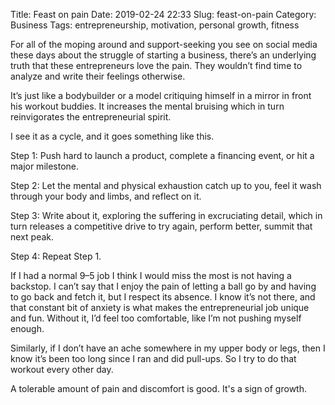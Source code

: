 Title: Feast on pain
Date: 2019-02-24 22:33
Slug: feast-on-pain
Category: Business
Tags: entrepreneurship, motivation, personal growth, fitness

For all of the moping around and support-seeking you see on social media these days about the struggle of starting a business, there’s an underlying truth that these entrepreneurs love the pain. They wouldn’t find time to analyze and write their feelings otherwise. 

It’s just like a bodybuilder or a model critiquing himself in a mirror in front his workout buddies. It increases the mental bruising which in turn reinvigorates the entrepreneurial spirit. 

I see it as a cycle, and it goes something like this.

Step 1: Push hard to launch a product, complete a financing event, or hit a major milestone. 

Step 2: Let the mental and physical exhaustion catch up to you, feel it wash through your body and limbs, and reflect on it.

Step 3: Write about it, exploring the suffering in excruciating detail, which in turn releases a competitive drive to try again, perform better, summit that next peak. 

Step 4: Repeat Step 1. 

If I had a normal 9–5 job I think I would miss the most is not having a backstop. I can’t say that I enjoy the pain of letting a ball go by and having to go back and fetch it, but I respect its absence. I know it’s not there, and that constant bit of anxiety is what makes the entrepreneurial job unique and fun. Without it, I’d feel too comfortable, like I’m not pushing myself enough. 

Similarly, if I don’t have an ache somewhere in my upper body or legs, then I know it’s been too long since I ran and did pull-ups. So I try to do that workout every other day.

A tolerable amount of pain and discomfort is good. It's a sign of growth.